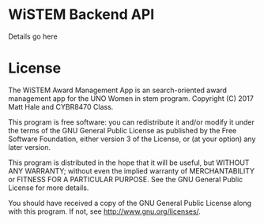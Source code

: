 # WiSTEM Backend API
Details go here

# License
The WiSTEM Award Management App is an search-oriented award management app for the UNO Women in stem program.
Copyright (C) 2017  Matt Hale and CYBR8470 Class. 

This program is free software: you can redistribute it and/or modify
it under the terms of the GNU General Public License as published by
the Free Software Foundation, either version 3 of the License, or
(at your option) any later version.

This program is distributed in the hope that it will be useful,
but WITHOUT ANY WARRANTY; without even the implied warranty of
MERCHANTABILITY or FITNESS FOR A PARTICULAR PURPOSE.  See the
GNU General Public License for more details.

You should have received a copy of the GNU General Public License
along with this program.  If not, see <http://www.gnu.org/licenses/>.
